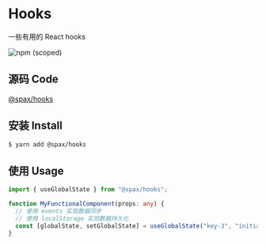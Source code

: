 # Hooks

一些有用的 React hooks

![npm (scoped)](https://img.shields.io/npm/v/@spax/hooks?color=4caf50)

## 源码 Code

[@spax/hooks](https://github.com/crossjs/spax/tree/master/packages/hooks)

## 安装 Install

```bash
$ yarn add @spax/hooks
```

## 使用 Usage

```typescript
import { useGlobalState } from "@spax/hooks";

function MyFunctionalComponent(props: any) {
  // 使用 events 实现数据同步
  // 使用 localStorage 实现数据持久化
  const [globalState, setGlobalState] = useGlobalState("key-3", "initial value");
}
```
